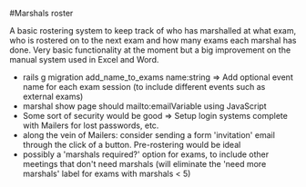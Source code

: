 #Marshals roster

A basic rostering system to keep track of who has marshalled at what exam, who is rostered on to the next exam and how many exams each marshal has done. Very basic functionality at the moment but a big improvement on the manual system used in Excel and Word.

* rails g migration add_name_to_exams name:string => Add optional event name for each exam session (to include different events such as external exams)
* marshal show page should mailto:emailVariable using JavaScript
* Some sort of security would be good => Setup login systems complete with Mailers for lost passwords, etc.
* along the vein of Mailers: consider sending a form 'invitation' email through the click of a button. Pre-rostering would be ideal
* possibly a 'marshals required?' option for exams, to include other meetings that don't need marshals (will eliminate the 'need more marshals' label for exams with marshals < 5)